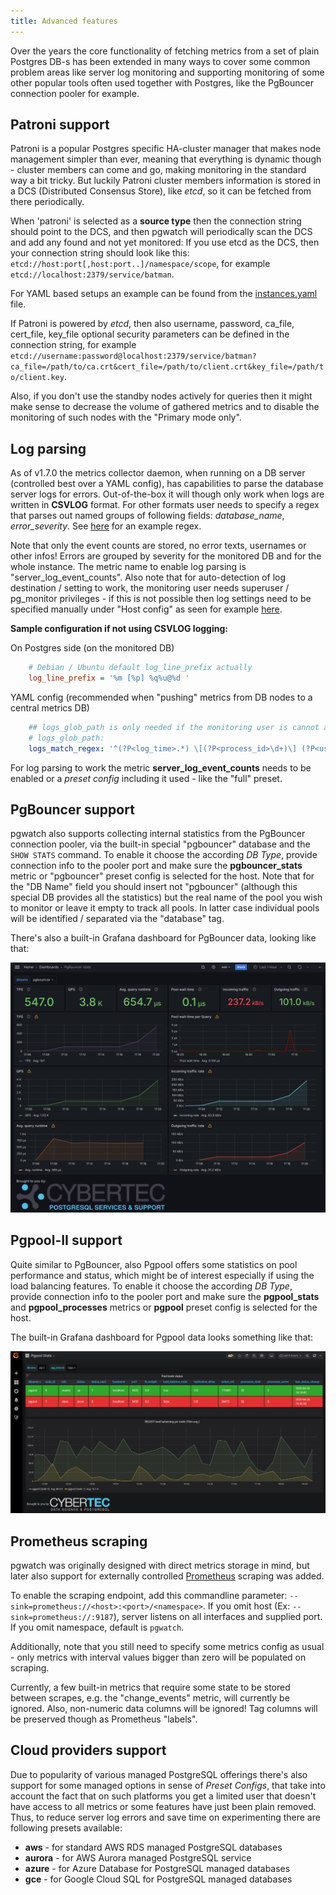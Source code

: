 ```yaml
---
title: Advanced features
---
```


Over the years the core functionality of fetching metrics from a set of
plain Postgres DB-s has been extended in many ways to cover some common
problem areas like server log monitoring and supporting monitoring of
some other popular tools often used together with Postgres, like the
PgBouncer connection pooler for example.

## Patroni support

Patroni is a popular Postgres specific HA-cluster manager that makes
node management simpler than ever, meaning that everything is dynamic
though - cluster members can come and go, making monitoring in the
standard way a bit tricky. But luckily Patroni cluster members
information is stored in a DCS (Distributed Consensus Store), like
*etcd*, so it can be fetched from there periodically.

When 'patroni' is selected as a **source type** then the connection
string should point to the DCS, and then pgwatch will
periodically scan the DCS and add any found and not yet monitored:
If you use etcd as the DCS, then your connection string should
look like this: `etcd://host:port[,host:port..]/namespace/scope`,
for example `etcd://localhost:2379/service/batman`.

For YAML based setups an example can be found from the
[instances.yaml](https://github.com/cybertec-postgresql/pgwatch/blob/master/contrib/sample.sources.yaml#L21)
file.

If Patroni is powered by *etcd*, then also username, password, ca_file,
cert_file, key_file optional security parameters can be defined in the
connection string, for example 
`etcd://username:password@localhost:2379/service/batman?ca_file=/path/to/ca.crt&cert_file=/path/to/client.crt&key_file=/path/to/client.key`.

Also, if you don't use the standby nodes actively for queries then it
might make sense to decrease the volume of gathered metrics and to
disable the monitoring of such nodes with the "Primary mode only".

## Log parsing

As of v1.7.0 the metrics collector daemon, when running on a DB server
(controlled best over a YAML config), has capabilities to parse the
database server logs for errors. Out-of-the-box it will though only work
when logs are written in **CSVLOG** format. For other formats user needs
to specify a regex that parses out named groups of following fields:
*database_name*, *error_severity*. See
[here](https://github.com/cybertec-postgresql/pgwatch/blob/master/internal/metrics/logparse.go#L27)
for an example regex.

Note that only the event counts are stored, no error texts, usernames or
other infos! Errors are grouped by severity for the monitored DB and for
the whole instance. The metric name to enable log parsing is
"server_log_event_counts". Also note that for auto-detection of log
destination / setting to work, the monitoring user needs superuser /
pg_monitor privileges - if this is not possible then log settings need
to be specified manually under "Host config" as seen for example
[here](https://github.com/cybertec-postgresql/pgwatch/blob/master/contrib/sample.sources.yaml#L25).

**Sample configuration if not using CSVLOG logging:**

On Postgres side (on the monitored DB)

```ini
    # Debian / Ubuntu default log_line_prefix actually
    log_line_prefix = '%m [%p] %q%u@%d '
```

YAML config (recommended when "pushing" metrics from DB nodes to a
central metrics DB)

```yaml
    ## logs_glob_path is only needed if the monitoring user is cannot auto-detect it (i.e. not a superuser / pg_monitor role)
    # logs_glob_path:
    logs_match_regex: '^(?P<log_time>.*) \[(?P<process_id>\d+)\] (?P<user_name>.*)@(?P<database_name>.*?) (?P<error_severity>.*?): '
```

For log parsing to work the metric **server_log_event_counts** needs to
be enabled or a *preset config* including it used - like the "full"
preset.

## PgBouncer support

pgwatch also supports collecting internal statistics from the PgBouncer
connection pooler, via the built-in special "pgbouncer" database and
the `SHOW STATS` command. To enable it choose the according *DB Type*,
provide connection info to the pooler port and make sure the
**pgbouncer_stats** metric or "pgbouncer" preset config is selected
for the host. Note that for the "DB Name" field you should insert not
"pgbouncer" (although this special DB provides all the statistics) but
the real name of the pool you wish to monitor or leave it empty to track
all pools. In latter case individual pools will be identified /
separated via the "database" tag.

There's also a built-in Grafana dashboard for PgBouncer data, looking
like that:

[![Grafana dash for PgBouncer stats](https://raw.githubusercontent.com/cybertec-postgresql/pgwatch/refs/heads/master/docs/gallery/pgbouncer_stats.png)](https://raw.githubusercontent.com/cybertec-postgresql/pgwatch/refs/heads/master/docs/gallery/pgbouncer_stats.png)

## Pgpool-II support

Quite similar to PgBouncer, also Pgpool offers some statistics on pool
performance and status, which might be of interest especially if using
the load balancing features. To enable it choose the according *DB
Type*, provide connection info to the pooler port and make sure the
**pgpool_stats** and **pgpool_processes** metrics or **pgpool** preset config
is selected for the host.

The built-in Grafana dashboard for Pgpool data looks something like
that:

[![Grafana dash for PgPool stats](https://raw.githubusercontent.com/cybertec-postgresql/pgwatch/refs/heads/master/docs/gallery/pgpool_status.png)](https://raw.githubusercontent.com/cybertec-postgresql/pgwatch/refs/heads/master/docs/gallery/pgpool_status.png)

## Prometheus scraping

pgwatch was originally designed with direct metrics storage in mind,
but later also support for externally controlled
[Prometheus](https://prometheus.io/) scraping was added.

To enable the scraping endpoint, add this commandline parameter:
`--sink=prometheus://<host>:<port>/<namespace>`.
If you omit host (Ex: `--sink=prometheus://:9187`), server listens on all
interfaces and supplied port. If you omit namespace, default is `pgwatch`.

Additionally, note that you still need to
specify some metrics config as usual - only metrics with interval
values bigger than zero will be populated on scraping.

Currently, a few built-in metrics that require some state to be stored
between scrapes, e.g. the "change_events" metric, will currently be
ignored. Also, non-numeric data columns will be ignored! Tag columns will
be preserved though as Prometheus "labels".

## Cloud providers support

Due to popularity of various managed PostgreSQL offerings there's also
support for some managed options in sense of *Preset Configs*, that take
into account the fact that on such platforms you get a limited user that
doesn't have access to all metrics or some features have just been
plain removed. Thus, to reduce server log errors and save time on
experimenting there are following presets available:

- **aws** - for standard AWS RDS managed PostgreSQL databases
- **aurora** - for AWS Aurora managed PostgreSQL service
- **azure** - for Azure Database for PostgreSQL managed databases
- **gce** - for Google Cloud SQL for PostgreSQL managed databases
